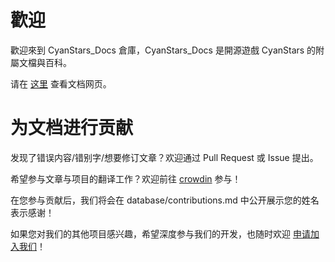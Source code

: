 # 歡迎

歡迎來到 CyanStars_Docs 倉庫，CyanStars_Docs 是開源遊戲 CyanStars 的附屬文檔與百科。

请在 [这里](https://ipol-studio.github.io/CyanStars_Docs) 查看文档网页。

# 为文档进行贡献

发现了错误内容/错别字/想要修订文章？欢迎通过 Pull Request 或 Issue 提出。

希望参与文章与项目的翻译工作？欢迎前往 [crowdin](https://zh.crowdin.com/project/cyanstars) 参与！

在您参与贡献后，我们将会在 database/contributions.md 中公开展示您的姓名表示感谢！

如果您对我们的其他项目感兴趣，希望深度参与我们的开发，也随时欢迎 [申请加入我们](http://chenluan.mikecrm.com/JeKq3DU)！